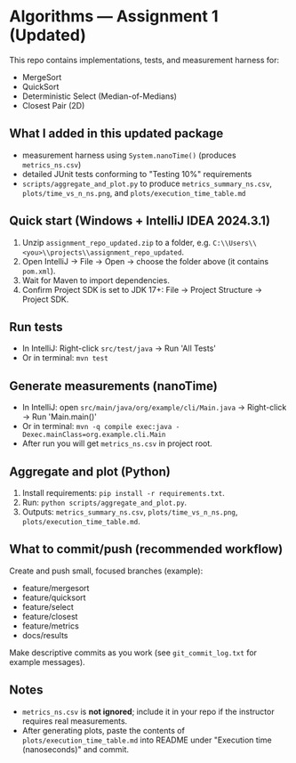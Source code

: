 # Algorithms — Assignment 1 (Updated)

This repo contains implementations, tests, and measurement harness for:
- MergeSort
- QuickSort
- Deterministic Select (Median-of-Medians)
- Closest Pair (2D)

## What I added in this updated package
- measurement harness using `System.nanoTime()` (produces `metrics_ns.csv`)
- detailed JUnit tests conforming to "Testing 10%" requirements
- `scripts/aggregate_and_plot.py` to produce `metrics_summary_ns.csv`, `plots/time_vs_n_ns.png`, and `plots/execution_time_table.md`

## Quick start (Windows + IntelliJ IDEA 2024.3.1)
1. Unzip `assignment_repo_updated.zip` to a folder, e.g. `C:\\Users\\<you>\\projects\\assignment_repo_updated`.
2. Open IntelliJ -> File -> Open -> choose the folder above (it contains `pom.xml`).
3. Wait for Maven to import dependencies.
4. Confirm Project SDK is set to JDK 17+: File -> Project Structure -> Project SDK.

## Run tests
- In IntelliJ: Right-click `src/test/java` -> Run 'All Tests'
- Or in terminal: `mvn test`

## Generate measurements (nanoTime)
- In IntelliJ: open `src/main/java/org/example/cli/Main.java` -> Right-click -> Run 'Main.main()'
- Or in terminal: `mvn -q compile exec:java -Dexec.mainClass=org.example.cli.Main`
- After run you will get `metrics_ns.csv` in project root.

## Aggregate and plot (Python)
1. Install requirements: `pip install -r requirements.txt`.
2. Run: `python scripts/aggregate_and_plot.py`.
3. Outputs: `metrics_summary_ns.csv`, `plots/time_vs_n_ns.png`, `plots/execution_time_table.md`.

## What to commit/push (recommended workflow)
Create and push small, focused branches (example):
- feature/mergesort
- feature/quicksort
- feature/select
- feature/closest
- feature/metrics
- docs/results

Make descriptive commits as you work (see `git_commit_log.txt` for example messages).

## Notes
- `metrics_ns.csv` is **not ignored**; include it in your repo if the instructor requires real measurements.
- After generating plots, paste the contents of `plots/execution_time_table.md` into README under "Execution time (nanoseconds)" and commit.
